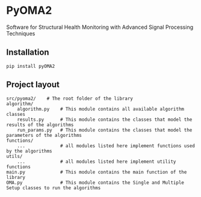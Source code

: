 # PyOMA2

Software for Structural Health Monitoring with Advanced Signal Processing Techniques

## Installation

```shell
pip install pyOMA2
```

## Project layout

    src/pyoma2/    # The root folder of the library
    algorithm/
        algorithm.py    # This module contains all available algorithm classes
        results.py      # This module contains the classes that model the results of the algorithms
        run_params.py   # This module contains the classes that model the parameters of the algorithms
    functions/
        ...             # all modules listed here implement functions used by the algorithms
    utils/
        ...             # all modules listed here implement utility functions
    main.py             # This module contains the main function of the library
    OMA.py              # This module contains the Single and Multiple Setup classes to run the algorithms
